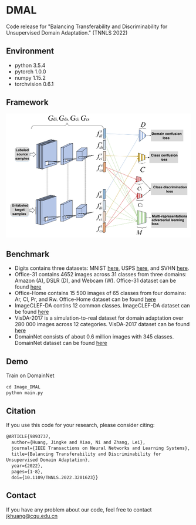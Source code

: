 # DMAL  
Code release for "Balancing Transferability and Discriminability for Unsupervised Domain Adaptation." (TNNLS 2022)
## Environment
* python   3.5.4  
* pytorch  1.0.0  
* numpy    1.15.2  
* torchvision  0.6.1  

## Framework
![image](https://github.com/J-k-Huang/DMAL/blob/main/framework.png)
## Benchmark
* Digits contains three datasets: MNIST [here](https://github.com/thuml/CDAN/tree/master/data), USPS [here](https://github.com/thuml/CDAN/tree/master/data), and SVHN [here](https://drive.google.com/file/d/1Y0wT_ElbDcnFxtu25MB74npURwwijEdT/view). 
* Office-31 contains 4652 images across 31 classes from three domains: Amazon (A), DSLR (D), and Webcam (W). Office-31 dataset can be found [here](https://faculty.cc.gatech.edu/~judy/domainadapt/)
* Office-Home contains 15 500 images of 65 classes from four domains: Ar, Cl, Pr, and Rw. Office-Home dataset can be found [here](https://www.hemanthdv.org/officeHomeDataset.html)
* ImageCLEF-DA contins 12 common classes. ImageCLEF-DA dataset can be found [here](https://www.imageclef.org/2014/adaptation)
* VisDA-2017 is a simulation-to-real dataset for domain adaptation over 280 000 images across 12 categories. VisDA-2017 dataset can be found [here](https://github.com/VisionLearningGroup/taskcv-2017-public)
* DomainNet consists of about 0.6 million images with 345 classes. DomainNet dataset can be found [here](http://ai.bu.edu/M3SDA/)  
## Demo  
Train on DomainNet 
```  
cd Image_DMAL
python main.py
```
## Citation  
If you use this code for your research, please consider citing:
```
@ARTICLE{9893737,
  author={Huang, Jingke and Xiao, Ni and Zhang, Lei},
  journal={IEEE Transactions on Neural Networks and Learning Systems}, 
  title={Balancing Transferability and Discriminability for Unsupervised Domain Adaptation}, 
  year={2022},
  pages={1-8},
  doi={10.1109/TNNLS.2022.3201623}}  
```
## Contact  
If you have any problem about our code, feel free to contact jkhuang@cqu.edu.cn
